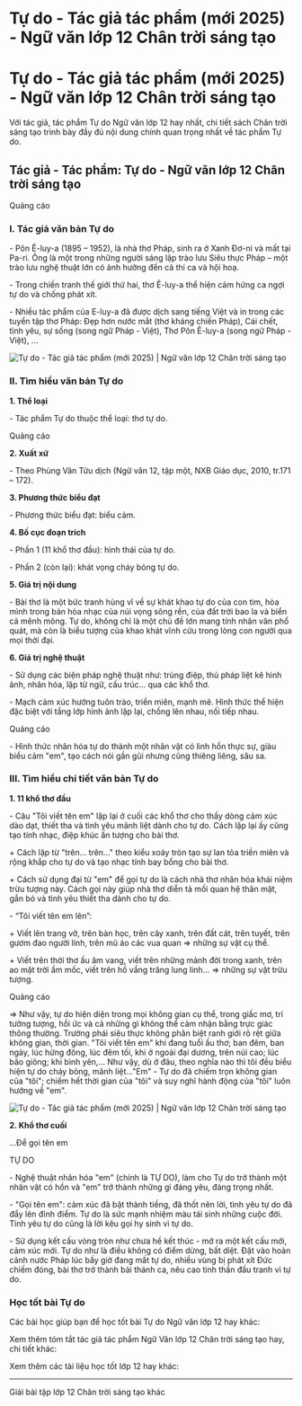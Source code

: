 # Tự do - Tác giả tác phẩm (mới 2025) - Ngữ văn lớp 12 Chân trời sáng tạo

# Tự do - Tác giả tác phẩm (mới 2025) - Ngữ văn lớp 12 Chân trời sáng tạo

Với tác giả, tác phẩm Tự do Ngữ văn lớp 12 hay nhất, chi tiết sách Chân trời sáng tạo trình bày đầy đủ nội dung chính quan trọng nhất về tác phẩm Tự do.

## Tác giả - Tác phẩm: Tự do - Ngữ văn lớp 12 Chân trời sáng tạo

Quảng cáo

### **I. Tác giả văn bản Tự do**

\- Pôn Ê-luy-a (1895 – 1952), là nhà thơ Pháp, sinh ra ở Xanh Đơ-ni và mất tại Pa-ri. Ông là một trong những người sáng lập trào lưu Siêu thực Pháp – một trào lưu nghệ thuật lớn có ảnh hưởng đến cả thi ca và hội hoạ.

\- Trong chiến tranh thế giới thứ hai, thơ Ê-luy-a thể hiện cảm hứng ca ngợi tự do và chống phát xít.

\- Nhiều tác phẩm của E-luy-a đã được dịch sang tiếng Việt và in trong các tuyển tập thơ Pháp: Đẹp hơn nước mắt (thơ kháng chiến Pháp), Cái chết, tình yêu, sự sống (song ngữ Pháp - Việt), Thơ Pôn Ê-luy-a (song ngữ Pháp - Việt), ...

![Tự do - Tác giả tác phẩm \(mới 2025\) | Ngữ văn lớp 12 Chân trời sáng tạo](https://vietjack.com/soan-van-lop-12-ct/images/tac-gia-tac-pham-tu-do-236204.PNG)

### **II. Tìm hiểu văn bản Tự do**

**1\. Thể loại**

\- Tác phẩm Tự do thuộc thể loại: thơ tự do.

Quảng cáo

**2\. Xuất xứ**

\- Theo Phùng Văn Tửu dịch (Ngữ văn 12, tập một, NXB Giáo dục, 2010, tr.171 – 172).

**3\. Phương thức biểu đạt**

\- Phương thức biểu đạt: biểu cảm.

**4\. Bố cục đoạn trích**

\- Phần 1 (11 khổ thơ đầu): hình thái của tự do.

\- Phần 2 (còn lại): khát vọng cháy bỏng tự do.

**5\. Giá trị nội dung**

\- Bài thơ là một bức tranh hùng vĩ về sự khát khao tự do của con tim, hòa mình trong bản hòa nhạc của núi vọng sông rền, của đất trời bao la và biển cả mênh mông. Tự do, không chỉ là một chủ đề lớn mang tính nhân văn phổ quát, mà còn là biểu tượng của khao khát vĩnh cửu trong lòng con người qua mọi thời đại. 

**6\. Giá trị nghệ thuật**

\- Sử dụng các biện pháp nghệ thuật như: trùng điệp, thủ pháp liệt kê hình ảnh, nhân hóa, lặp từ ngữ, cấu trúc... qua các khổ thơ.

\- Mạch cảm xúc hướng tuôn trào, triền miên, mạnh mẽ. Hình thức thể hiện đặc biệt với tầng lớp hình ảnh lặp lại, chồng lên nhau, nối tiếp nhau.

Quảng cáo

\- Hình thức nhân hóa tự do thành một nhân vật có linh hồn thực sự, giàu biểu cảm "em", tạo cách nói gần gũi nhưng cũng thiêng liêng, sâu sa. 

### **III. Tìm hiểu chi tiết văn bản Tự do**

**1\. 11 khổ thơ đầu**

\- Câu "Tôi viết tên em" lặp lại ở cuối các khổ thơ cho thấy dòng cảm xúc dào dạt, thiết tha và tình yêu mãnh liệt dành cho tự do. Cách lặp lại ấy cũng tạo tính nhạc, điệp khúc ấn tượng cho bài thơ.

\+ Cách lặp từ "trên… trên…" theo kiểu xoáy tròn tạo sự lan tỏa triền miên và rộng khắp cho tự do và tạo nhạc tính bay bổng cho bài thơ.

\+ Cách sử dụng đại từ "em" để gọi tự do là cách nhà thơ nhân hóa khái niệm trừu tượng này. Cách gọi này giúp nhà thơ diễn tả mối quan hệ thân mật, gắn bó và tình yêu thiết tha dành cho tự do.

\- “Tôi viết tên em lên”:

\+ Viết lên trang vở, trên bàn học, trên cây xanh, trên đất cát, trên tuyết, trên gươm đao người lính, trên mũ áo các vua quan => những sự vật cụ thể.

\+ Viết trên thời thơ ấu âm vang, viết trên những mảnh đời trong xanh, trên ao mặt trời ẩm mốc, viết trên hồ vầng trăng lung linh... => những sự vật trừu tượng.

Quảng cáo

=> Như vậy, tự do hiện diện trong mọi không gian cụ thể, trong giấc mơ, trí tưởng tượng, hồi ức và cả những gì không thể cảm nhận bằng trực giác thông thường. Trường phái siêu thực không phân biệt ranh giới rõ rệt giữa không gian, thời gian. "Tôi viết tên em" khi đang tuổi ấu thơ; ban đêm, ban ngày, lúc hửng đông, lúc đêm tối, khi ở ngoài đại dương, trên núi cao; lúc bão giông; khi bình yên,... Như vậy, dù ở đâu, theo nghĩa nào thì tôi đều biểu hiện tự do cháy bỏng, mãnh liệt..."Em" - Tự do đã chiếm trọn không gian của "tôi"; chiếm hết thời gian của "tôi" và suy nghĩ hành động của "tôi" luôn hướng về "em".

![Tự do - Tác giả tác phẩm \(mới 2025\) | Ngữ văn lớp 12 Chân trời sáng tạo](https://vietjack.com/soan-van-lop-12-ct/images/tac-gia-tac-pham-tu-do-236205.PNG)

**2\. Khổ thơ cuối**

...Để gọi tên em

TỰ DO

\- Nghệ thuật nhân hóa "em" (chính là TỰ DO), làm cho Tự do trở thành một nhân vật có hồn và "em" trở thành những gì đáng yêu, đáng trọng nhất.

\- "Gọi tên em": cảm xúc đã bật thành tiếng, đã thốt nên lời, tình yêu tự do đã đẩy lên đỉnh điểm. Tự do là sức mạnh nhiệm màu tái sinh những cuộc đời. Tình yêu tự do cũng là lời kêu gọi hy sinh vì tự do.

\- Sử dụng kết cấu vòng tròn như chưa hề kết thúc - mở ra một kết cấu mới, cảm xúc mới. Tự do như là điều không có điểm dừng, bất diệt. Đặt vào hoàn cảnh nước Pháp lúc bấy giờ đang mất tự do, nhiều vùng bị phát xít Đức chiếm đóng, bài thơ trở thành bài thánh ca, nêu cao tinh thần đấu tranh vì tự do.

### **Học tốt bài Tự do**

Các bài học giúp bạn để học tốt bài Tự do Ngữ văn lớp 12 hay khác:

Xem thêm tóm tắt tác giả tác phẩm Ngữ Văn lớp 12 Chân trời sáng tạo hay, chi tiết khác:

Xem thêm các tài liệu học tốt lớp 12 hay khác:

* * *

Giải bài tập lớp 12 Chân trời sáng tạo khác
